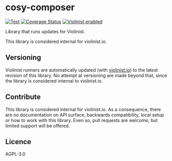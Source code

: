 # cosy-composer

[![Test](https://github.com/eiriksm/cosy-composer/actions/workflows/test.yml/badge.svg)](https://github.com/eiriksm/cosy-composer/actions/workflows/test.yml)
[![Coverage Status](https://coveralls.io/repos/github/eiriksm/cosy-composer/badge.svg?branch=main)](https://coveralls.io/github/eiriksm/cosy-composer?branch=main)
[![Violinist enabled](https://img.shields.io/badge/violinist-enabled-brightgreen.svg)](https://violinist.io)

Library that runs updates for Violinist.

This library is considered internal for violinist.io.

## Versioning

Violinist runners are automatically updated (with [violinist.io](https://violinist.io)) to the latest revision of this library. No attempt at versioning are made beyond that, since the library is considered internal to violinist.io.

## Contribute

This library is considered internal for violinist.io. As a consequence, there are no documentation on API surface, backwards compatibility, local setup or how to work with this library. Even so, pull requests are welcome, but limited support will be offered.

## Licence

AGPL-3.0
